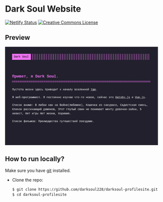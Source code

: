 # Dark Soul Website
<!-- Markdown snippet -->
[![Netlify Status](https://api.netlify.com/api/v1/badges/beeb7e86-4485-4381-8529-6b2a92df5dd7/deploy-status)](https://app.netlify.com/sites/darksoul/deploys)
<a rel="license" href="http://creativecommons.org/licenses/by-nd/4.0/"><img alt="Creative Commons License" style="border-width:0" src="https://i.creativecommons.org/l/by-nd/4.0/80x15.png" /></a>

## Preview
![preview](pub/download.png)

## How to run locally?

Make sure you have [git](https://git-scm.com/) installed.

- Clone the repo:

  ``` bash
  $ git clone https://github.com/darksoul228/darksoul-profilesite.git
  $ cd darksoul-profilesite
  ```
